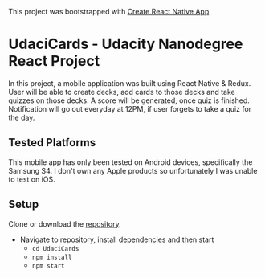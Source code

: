 This project was bootstrapped with [Create React Native App](https://github.com/react-community/create-react-native-app).

# UdaciCards - Udacity Nanodegree React Project

In this project, a mobile application was built using React Native & Redux. User will be able to create decks, add cards to those decks and take quizzes on those decks. A score will be generated, once quiz is finished. Notification will go out everyday at 12PM, if user forgets to take a quiz for the day. 

## Tested Platforms

This mobile app has only been tested on Android devices, specifically the Samsung S4. I don't own any Apple products so unfortunately I was unable to test on iOS. 

## Setup

Clone or download the [repository](https://github.com/Dueonkim89/UdaciCards).

* Navigate to repository, install dependencies and then start
    - `cd UdaciCards`
    - `npm install`
    - `npm start` 
